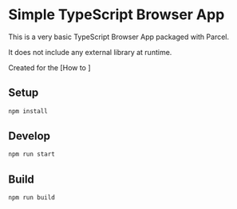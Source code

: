 # Simple TypeScript Browser App

This is a very basic TypeScript Browser App packaged with Parcel.

It does not include any external library at runtime.

Created for the [How to ]

## Setup

```bash
npm install
```

## Develop

```bash
npm run start
```

## Build

```bash
npm run build
```
